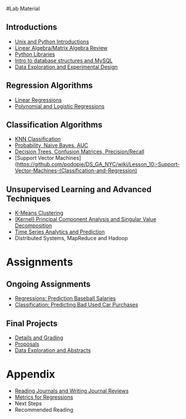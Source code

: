 #Lab Material
## Introductions
* [Unix and Python Introductions](https://github.com/podopie/DS_GA_NYC/wiki/Lesson_01:-Unix-and-Python-Lab)
* [Linear Algebra/Matrix Algebra Review](https://github.com/podopie/DS_GA_NYC/wiki/Lesson_02:-Handwriting-Linear-Algebra-in-Python-and-Control-Flow)
* [Python Libraries](https://github.com/podopie/DS_GA_NYC/wiki/Lesson_03:-Python-Libraries)
* [Intro to database structures and MySQL](https://github.com/podopie/DS_GA_NYC/wiki/Lesson_04:-Databases-and-MySQL)
* [Data Exploration and Experimental Design](https://github.com/podopie/DS_GA_NYC/wiki/Lesson_14:-Data-Exploration-and-Experimental-Design)

## Regression Algorithms
* [Linear Regressions](https://github.com/podopie/DS_GA_NYC/wiki/Lesson_05:-Linear-Regression)
* [Polynomial and Logistic Regressions](https://github.com/podopie/DS_GA_NYC/wiki/Lesson_06:-Polynomial-and-Logistic-Regression)

## Classification Algorithms
* [KNN Classification](https://github.com/podopie/DS_GA_NYC/wiki/Lesson_07:-KNN-Classification)
* [Probability, Naive Bayes, AUC](https://github.com/podopie/DS_GA_NYC/wiki/Lesson_08:-Probability,-Naive-Bayes-and-AUC)
* [Decision Trees, Confusion Matrices, Precision/Recall](https://github.com/podopie/DS_GA_NYC/wiki/Lesson_09:-Decision-Trees,-Confusion-Matrices-and-Precision-Recall)
* [Support Vector Machines](https://github.com/podopie/DS_GA_NYC/wiki/Lesson_10:-Support-Vector-Machines-(Classification-and-Regression)

## Unsupervised Learning and Advanced Techniques
* [K-Means Clustering](https://github.com/podopie/DS_GA_NYC/wiki/Lesson_11:-Clustering-and-K-Means)
* [(Kernel) Principal Component Analysis and Singular Value Decomposition](https://github.com/podopie/DS_GA_NYC/wiki/Lesson_12:-Dimension-Reduction,-PCA,-and-KPCA)
* [Time Series Analytics and Prediction](https://github.com/podopie/DS_GA_NYC/wiki/Lesson_15:-Time-Series-Analysis)
* Distributed Systems, MapReduce and Hadoop

# Assignments
## Ongoing Assignments
* [Regressions: Prediction Baseball Salaries](https://github.com/podopie/DS_GA_NYC/wiki/OngoingAssignment_01:-Regression-Model-Predicting-Baseball-Salaries)
* [Classification: Predicting Bad Used Car Purchases](https://github.com/podopie/DS_GA_NYC/wiki/OngoingAssignment_02:-Classification-Model-Predicting-Good-Bad-Used-Car-Purchase)

## Final Projects
* [Details and Grading](https://github.com/podopie/DS_GA_NYC/wiki/FinalProject_00:-Details)
* [Proposals](https://github.com/podopie/DS_GA_NYC/wiki/FinalProject_01:-Proposals)
* [Data Exploration and Abstracts](https://github.com/podopie/DS_GA_NYC/wiki/FinalProject_02:-Outlines-and-Data-Mining)

# Appendix
* [Reading Journals and Writing Journal Reviews](https://github.com/podopie/DS_GA_NYC/wiki/Appendix_01:-Reading-Journal-Articles-and-Writing-Journal-Reviews)
* [Metrics for Regressions](https://github.com/podopie/DS_GA_NYC/wiki/Appendix_02:-Metrics-for-Regressions)
* Next Steps
* Recommended Reading